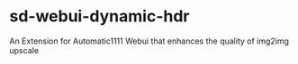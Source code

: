 # sd-webui-dynamic-hdr
An Extension for Automatic1111 Webui that enhances the quality of img2img upscale
